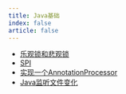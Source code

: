 ```yaml
---
title: Java基础
index: false
article: false
---
```


- [乐观锁和悲观锁](乐观锁和悲观锁.md)
- [SPI](SPI.md)
- [实现一个AnnotationProcessor](实现一个AnnotationProcessor.md)
- [Java监听文件变化](Java监听文件变化.md)
